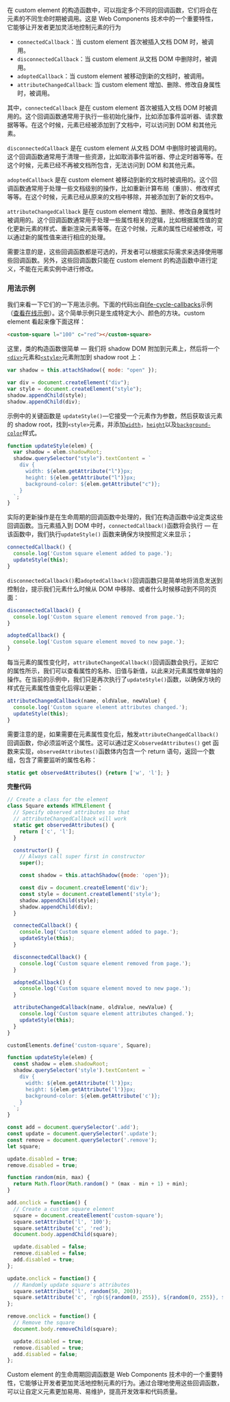 在 custom element 的构造函数中，可以指定多个不同的回调函数，它们将会在元素的不同生命时期被调用。这是 Web Components 技术中的一个重要特性，它能够让开发者更加灵活地控制元素的行为

- `connectedCallback`：当 custom element 首次被插入文档 DOM 时，被调用。
- `disconnectedCallback`：当 custom element 从文档 DOM 中删除时，被调用。
- `adoptedCallback`：当 custom element 被移动到新的文档时，被调用。
- `attributeChangedCallback`: 当 custom element 增加、删除、修改自身属性时，被调用。

其中，`connectedCallback` 是在 custom element 首次被插入文档 DOM 时被调用的。这个回调函数通常用于执行一些初始化操作，比如添加事件监听器、请求数据等等。在这个时候，元素已经被添加到了文档中，可以访问到 DOM 和其他元素。

`disconnectedCallback` 是在 custom element 从文档 DOM 中删除时被调用的。这个回调函数通常用于清理一些资源，比如取消事件监听器、停止定时器等等。在这个时候，元素已经不再被文档所包含，无法访问到 DOM 和其他元素。

`adoptedCallback` 是在 custom element 被移动到新的文档时被调用的。这个回调函数通常用于处理一些文档级别的操作，比如重新计算布局（重排）、修改样式等等。在这个时候，元素已经从原来的文档中移除，并被添加到了新的文档中。

`attributeChangedCallback` 是在 custom element 增加、删除、修改自身属性时被调用的。这个回调函数通常用于处理一些属性相关的逻辑，比如根据属性值的变化更新元素的样式、重新渲染元素等等。在这个时候，元素的属性已经被修改，可以通过新的属性值来进行相应的处理。

需要注意的是，这些回调函数都是可选的，开发者可以根据实际需求来选择使用哪些回调函数。另外，这些回调函数只能在 custom element 的构造函数中进行定义，不能在元素实例中进行修改。

### 用法示例

我们来看一下它们的一下用法示例。下面的代码出自[life-cycle-callbacks](https://github.com/mdn/web-components-examples/tree/master/life-cycle-callbacks)示例（[查看在线示例](https://mdn.github.io/web-components-examples/life-cycle-callbacks/)）。这个简单示例只是生成特定大小、颜色的方块。custom element 看起来像下面这样：

```html
<custom-square l="100" c="red"></custom-square>
```

这里，类的构造函数很简单 — 我们将 shadow DOM 附加到元素上，然后将一个[`<div>`](https://developer.mozilla.org/zh-CN/docs/Web/HTML/Element/div)元素和[`<style>`](https://developer.mozilla.org/zh-CN/docs/Web/HTML/Element/style)元素附加到 shadow root 上：

```js
var shadow = this.attachShadow({ mode: "open" });

var div = document.createElement("div");
var style = document.createElement("style");
shadow.appendChild(style);
shadow.appendChild(div);
```

示例中的关键函数是 `updateStyle()`—它接受一个元素作为参数，然后获取该元素的 shadow root，找到`<style>`元素，并添加[`width`](https://developer.mozilla.org/zh-CN/docs/Web/CSS/width)，[`height`](https://developer.mozilla.org/zh-CN/docs/Web/CSS/height)以及[`background-color`](https://developer.mozilla.org/zh-CN/docs/Web/CSS/background-color)样式。

```js
function updateStyle(elem) {
  var shadow = elem.shadowRoot;
  shadow.querySelector("style").textContent = `
    div {
      width: ${elem.getAttribute("l")}px;
      height: ${elem.getAttribute("l")}px;
      background-color: ${elem.getAttribute("c")};
    }
  `;
}
```

实际的更新操作是在生命周期的回调函数中处理的，我们在构造函数中设定类这些回调函数。当元素插入到 DOM 中时，`connectedCallback()`函数将会执行 — 在该函数中，我们执行`updateStyle()` 函数来确保方块按照定义来显示；

```js
connectedCallback() {
  console.log('Custom square element added to page.');
  updateStyle(this);
}
```

`disconnectedCallback()`和`adoptedCallback()`回调函数只是简单地将消息发送到控制台，提示我们元素什么时候从 DOM 中移除、或者什么时候移动到不同的页面：

```js
disconnectedCallback() {
  console.log('Custom square element removed from page.');
}

adoptedCallback() {
  console.log('Custom square element moved to new page.');
}
```

每当元素的属性变化时，`attributeChangedCallback()`回调函数会执行。正如它的属性所示，我们可以查看属性的名称、旧值与新值，以此来对元素属性做单独的操作。在当前的示例中，我们只是再次执行了`updateStyle()`函数，以确保方块的样式在元素属性值变化后得以更新：

```js
attributeChangedCallback(name, oldValue, newValue) {
  console.log('Custom square element attributes changed.');
  updateStyle(this);
}
```

需要注意的是，如果需要在元素属性变化后，触发`attributeChangedCallback()`回调函数，你必须监听这个属性。这可以通过定义`observedAttributes()` get 函数来实现，`observedAttributes()`函数体内包含一个 return 语句，返回一个数组，包含了需要监听的属性名称：

```js
static get observedAttributes() {return ['w', 'l']; }
```

**完整代码**

```js
// Create a class for the element
class Square extends HTMLElement {
  // Specify observed attributes so that
  // attributeChangedCallback will work
  static get observedAttributes() {
    return ['c', 'l'];
  }

  constructor() {
    // Always call super first in constructor
    super();

    const shadow = this.attachShadow({mode: 'open'});

    const div = document.createElement('div');
    const style = document.createElement('style');
    shadow.appendChild(style);
    shadow.appendChild(div);
  }

  connectedCallback() {
    console.log('Custom square element added to page.');
    updateStyle(this);
  }

  disconnectedCallback() {
    console.log('Custom square element removed from page.');
  }

  adoptedCallback() {
    console.log('Custom square element moved to new page.');
  }

  attributeChangedCallback(name, oldValue, newValue) {
    console.log('Custom square element attributes changed.');
    updateStyle(this);
  }
}

customElements.define('custom-square', Square);

function updateStyle(elem) {
  const shadow = elem.shadowRoot;
  shadow.querySelector('style').textContent = `
    div {
      width: ${elem.getAttribute('l')}px;
      height: ${elem.getAttribute('l')}px;
      background-color: ${elem.getAttribute('c')};
    }
  `;
}

const add = document.querySelector('.add');
const update = document.querySelector('.update');
const remove = document.querySelector('.remove');
let square;

update.disabled = true;
remove.disabled = true;

function random(min, max) {
  return Math.floor(Math.random() * (max - min + 1) + min);
}

add.onclick = function() {
  // Create a custom square element
  square = document.createElement('custom-square');
  square.setAttribute('l', '100');
  square.setAttribute('c', 'red');
  document.body.appendChild(square);

  update.disabled = false;
  remove.disabled = false;
  add.disabled = true;
};

update.onclick = function() {
  // Randomly update square's attributes
  square.setAttribute('l', random(50, 200));
  square.setAttribute('c', `rgb(${random(0, 255)}, ${random(0, 255)}, ${random(0, 255)})`);
};

remove.onclick = function() {
  // Remove the square
  document.body.removeChild(square);

  update.disabled = true;
  remove.disabled = true;
  add.disabled = false;
};
```

Custom element 的生命周期回调函数是 Web Components 技术中的一个重要特性，它能够让开发者更加灵活地控制元素的行为。通过合理地使用这些回调函数，可以让自定义元素更加易用、易维护，提高开发效率和代码质量。